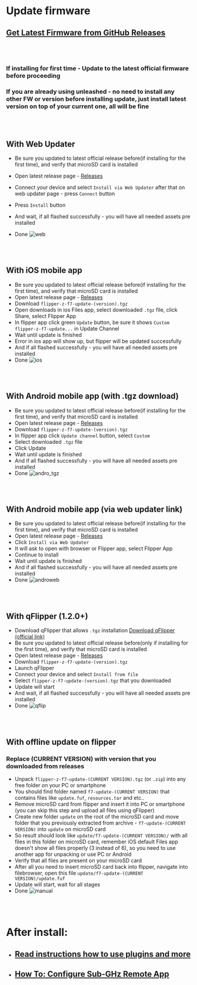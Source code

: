
# Update firmware

## [Get Latest Firmware from GitHub Releases](https://github.com/DarkFlippers/unleashed-firmware/releases)

<br>
<br>

### **If installing for first time - Update to the latest official firmware before proceeding**
### **If you are already using unleashed - no need to install any other FW or version before installing update, just install latest version on top of your current one, all will be fine**

<br>
<br>

## With Web Updater

- Be sure you updated to latest official release before(if installing for the first time), and verify that microSD card is installed
- Open latest release page - [Releases](https://github.com/DarkFlippers/unleashed-firmware/releases/latest)
- Connect your device and select `Install via Web Updater`
after that on web updater page - press `Connect` button
- Press `Install` button

- And wait, if all flashed
 successfully - you will have all needed assets pre installed
- Done
![web](https://user-images.githubusercontent.com/40743392/235005830-98ceda39-a143-47ef-ad4d-5489bc3df98b.png)


<br>
<br>

## With iOS mobile app

- Be sure you updated to latest official release before(if installing for the first time), and verify that microSD card is installed
- Open latest release page - [Releases](https://github.com/DarkFlippers/unleashed-firmware/releases/latest)
- Download `flipper-z-f7-update-(version).tgz`
- Open downloads in ios Files app, select downloaded `.tgz` file, click Share, select Flipper App
- In flipper app click green `Update` button, be sure it shows `Custom flipper-z-f7-update...` in Update Channel
- Wait until update is finished 
- Error in ios app will show up, but flipper will be updated successfully
- And if all flashed successfully - you will have all needed assets pre installed
- Done
![ios](https://user-images.githubusercontent.com/40743392/235005844-bea8f2fd-f50d-41b1-9191-e3842d8658d2.png)

<br>
<br>

## With Android mobile app (with .tgz download)

- Be sure you updated to latest official release before(if installing for the first time), and verify that microSD card is installed
- Open latest release page - [Releases](https://github.com/DarkFlippers/unleashed-firmware/releases/latest)
- Download `flipper-z-f7-update-(version).tgz`
- In flipper app click `Update channel` button, select `Custom`
- Select downloaded `.tgz` file
- Click Update
- Wait until update is finished 
- And if all flashed successfully - you will have all needed assets pre installed
- Done
![andro_tgz](https://user-images.githubusercontent.com/40743392/235005877-d4f5f73c-241c-4a7b-a51d-b8407983856c.png)


<br>
<br>

## With Android mobile app (via web updater link)

- Be sure you updated to latest official release before(if installing for the first time), and verify that microSD card is installed
- Open latest release page - [Releases](https://github.com/DarkFlippers/unleashed-firmware/releases/latest)
- Click `Install via Web Updater`
- It will ask to open with browser or Flipper app, select Flipper App
- Continue to install
- Wait until update is finished 
- And if all flashed successfully - you will have all needed assets pre installed
- Done
![androweb](https://user-images.githubusercontent.com/40743392/235005891-19ef6bb6-094f-437d-afcd-75d60921e3c4.png)


<br>
<br>

## With qFlipper (1.2.0+)

- Download qFlipper that allows `.tgz` installation [Download qFlipper (official link)](https://flipperzero.one/update)
- Be sure you updated to latest official release before(only if installing for the first time), and verify that microSD card is installed
- Open latest release page - [Releases](https://github.com/DarkFlippers/unleashed-firmware/releases/latest)
- Download `flipper-z-f7-update-(version).tgz`
- Launch qFlipper
- Connect your device and select `Install from file`
- Select `flipper-z-f7-update-(version).tgz` that you downloaded
- Update will start
- And wait, if all flashed successfully - you will have all needed assets pre installed
- Done
![qflip](https://user-images.githubusercontent.com/40743392/235005910-819abd34-65d4-4aaa-a11c-9c28bea737e9.png)



<br>
<br>

## With offline update on flipper

### **Replace (CURRENT VERSION) with version that you downloaded from releases**
- Unpack `flipper-z-f7-update-(CURRENT VERSION).tgz` (or `.zip`) into any free folder on your PC or smartphone
- You should find folder named `f7-update-(CURRENT VERSION)` that contains files like `update.fuf`, `resources.tar` and etc..
- Remove microSD card from flipper and insert it into PC or smartphone (you can skip this step and upload all files using qFlipper)
- Create new folder `update` on the root of the microSD card and move folder that you previously extracted from archive - `f7-update-(CURRENT VERSION)` into `update` on microSD card
- So result should look like `update/f7-update-(CURRENT VERSION)/` with all files in this folder on microSD card, remember iOS default Files app doesn't show all files properly (3 instead of 6), so you need to use another app for unpacking or use PC or Android
- Verify that all files are present on your microSD card
- After all you need to insert microSD card back into flipper, navigate into filebrowser, open this file 
`update/f7-update-(CURRENT VERSION)/update.fuf`
- Update will start, wait for all stages
- Done
![manual](https://user-images.githubusercontent.com/40743392/235006093-5f76f28c-6159-4785-a7ca-a06354dffab6.png)





<br>
<br>

# After install:

- ## [Read instructions how to use plugins and more](https://github.com/DarkFlippers/unleashed-firmware#instructions)

- ## [How To: Configure Sub-GHz Remote App](https://github.com/DarkFlippers/unleashed-firmware/blob/dev/documentation/SubGHzRemotePlugin.md)
